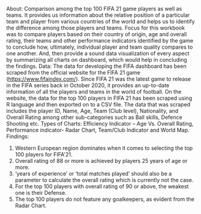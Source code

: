 About: Comparison among the top 100 FIFA 21 game players as well as teams. It provides us information about the relative position of a particular team and player from various countries of the world and helps us to identify the difference among those players and teams. Focus for this workbook was to compare players based on their country of origin, age and overall rating, their teams and other performance indicators identified by the game to conclude how, ultimately, individual player and team quality compares to one another. And, then provide a sound data visualization of every aspect by summarizing all charts on dashboard, which would help in concluding the findings.
Data: The data for developing the FIFA dashboard has been scraped from the official website for the FIFA 21 game (https://www.fifaindex.com/). Since FIFA 21 was the latest game to release in the FIFA series back in October 2020, it provides an up-to-date information of all the players and teams in the world of football. On the website, the data for the top 100 players in FIFA 21 has been scraped using R language and then exported on to a CSV file. The data that was scraped includes the player ID, Name, Age, Team (Club level), Nationality, and Overall Rating among other sub-categories such as Ball skills, Defence Shooting etc. 
Types of Charts: Efficiency Indicator – Age Vs. Overall Rating, Performance indicator- Radar Chart, Team/Club Indicator and World Map. 
Findings: 
1. Western European region dominates when it comes to selecting the top 100 players for FIFA'21. 
2. Overall rating of 88 or more is achieved by players 25 years of age or more.
3. ‘years of experience’ or ‘total matches played’ should also be a parameter to calculate the overall rating which is currently not the case.
4. For the top 100 players with overall rating of 90 or above, the weakest one is their Defense.
5. The top 100 players do not feature any goalkeepers, as evident from the Radar Chart.
